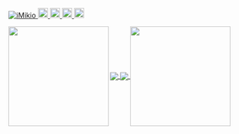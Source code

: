 <p align="left"> 
  <a href="https://github.com/iMikio/iMikio/">
    <img src="https://komarev.com/ghpvc/?username=iMikio" alt="iMikio" />
  </a>
  <a href="http://twitter.com/mikiotec">
    <img height="20" src="https://img.shields.io/twitter/follow/mikiotec?label=Twitter&logo=twitter&style=flat" />
  </a>
  <a href="https://github.com/iMikio">
    <img height="20" src="https://img.shields.io/github/followers/iMikio?label=follow&logo=github&style=flat" />
  </a>
<!--
  <a href="https://www.reddit.com/user/iMikio">
    <img height="20" src="https://img.shields.io/reddit/user-karma/combined/iMikio?label=Reddit&logo=reddit&style=flat" />
  </a>
   <a href="https://stackoverflow.com/users/5720201/iMikio">
    <img height="20" src="https://img.shields.io/stackexchange/stackoverflow/r/5720201?label=StackOverflow&logo=stack-overflow&style=flat" />
  </a>
-->
  <a href="http://qiita.com/mikiotec">
    <img height="20" src="https://qiita-badge.apiapi.app/s/mikiotec/posts.svg" />
  </a>
  <//qiita.com/mikiotec">
    <img height="20" src="https://qiita-badge.apiapi.app/s/mikiotec/contributions.svg" />
  </a>
</p>
<a href="https://github.com/anuraghazra/github-readme-stats">
  <img align="center" src="https://github-readme-stats.vercel.app/api?username=iMikio&count_private=true&show_icons=true" />
</a>
<a href="https://github.com/anuraghazra/convoychat">
  <img align="center" src="https://github-readme-stats.vercel.app/api/top-langs/?username=iMikio" />
</a>

<img align="left" src="https://user-images.githubusercontent.com/47267344/146867409-1df4caa4-fbb2-457d-91e2-dae29a1a6ef5.png" width="200">
<img align="center" src="https://user-images.githubusercontent.com/47267344/146867417-1fead7c0-1bdb-4794-9dd4-efd35d0f3861.png" width="200">

